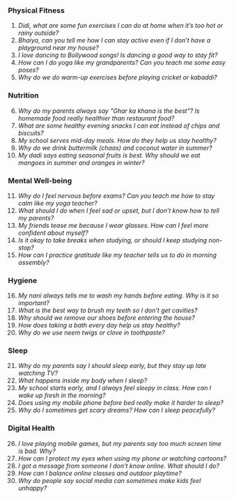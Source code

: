 ### **Physical Fitness**  
1. *Didi, what are some fun exercises I can do at home when it’s too hot or rainy outside?*  
2. *Bhaiya, can you tell me how I can stay active even if I don’t have a playground near my house?*  
3. *I love dancing to Bollywood songs! Is dancing a good way to stay fit?*  
4. *How can I do yoga like my grandparents? Can you teach me some easy poses?*  
5. *Why do we do warm-up exercises before playing cricket or kabaddi?*  

### **Nutrition**  
6. *Why do my parents always say "Ghar ka khana is the best"? Is homemade food really healthier than restaurant food?*  
7. *What are some healthy evening snacks I can eat instead of chips and biscuits?*  
8. *My school serves mid-day meals. How do they help us stay healthy?*  
9. *Why do we drink buttermilk (chaas) and coconut water in summer?*  
10. *My dadi says eating seasonal fruits is best. Why should we eat mangoes in summer and oranges in winter?*  

### **Mental Well-being**  
11. *Why do I feel nervous before exams? Can you teach me how to stay calm like my yoga teacher?*  
12. *What should I do when I feel sad or upset, but I don’t know how to tell my parents?*  
13. *My friends tease me because I wear glasses. How can I feel more confident about myself?*  
14. *Is it okay to take breaks when studying, or should I keep studying non-stop?*  
15. *How can I practice gratitude like my teacher tells us to do in morning assembly?*  

### **Hygiene**  
16. *My nani always tells me to wash my hands before eating. Why is it so important?*  
17. *What is the best way to brush my teeth so I don’t get cavities?*  
18. *Why should we remove our shoes before entering the house?*  
19. *How does taking a bath every day help us stay healthy?*  
20. *Why do we use neem twigs or clove in toothpaste?*  

### **Sleep**  
21. *Why do my parents say I should sleep early, but they stay up late watching TV?*  
22. *What happens inside my body when I sleep?*  
23. *My school starts early, and I always feel sleepy in class. How can I wake up fresh in the morning?*  
24. *Does using my mobile phone before bed really make it harder to sleep?*  
25. *Why do I sometimes get scary dreams? How can I sleep peacefully?*  

### **Digital Health**  
26. *I love playing mobile games, but my parents say too much screen time is bad. Why?*  
27. *How can I protect my eyes when using my phone or watching cartoons?*  
28. *I got a message from someone I don’t know online. What should I do?*  
29. *How can I balance online classes and outdoor playtime?*  
30. *Why do people say social media can sometimes make kids feel unhappy?*
